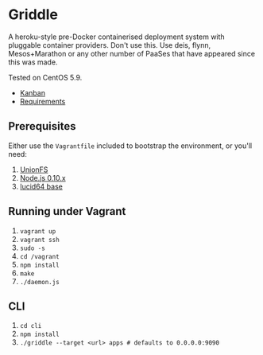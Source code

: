 Griddle
=======

A heroku-style pre-Docker containerised deployment system with pluggable container providers.
Don't use this. Use deis, flynn, Mesos+Marathon or any other number of PaaSes that have 
appeared since this was made.

Tested on CentOS 5.9.

- [Kanban](http://huboard.com/boffbowsh/griddle-daemon)
- [Requirements](https://docs.google.com/a/globalpersonals.co.uk/document/d/1caV4Knrdb6-ioqgjdnotfk4WeorMoqkseDZHkqugLlA/edit#heading=h.7kg88fazut1n)

Prerequisites
-------------

Either use the `Vagrantfile` included to bootstrap the environment, or you'll need:

1. [UnionFS](http://grangerx.wordpress.com/2010/12/31/using-fuse-unionfs-with-centos-5-5-i686/)
2. [Node.js 0.10.x](http://nodejs.org/)
3. [lucid64 base](http://d1ame58wcmmrml.cloudfront.net/lucid64.tgz)

Running under Vagrant
---------------------

1. `vagrant up`
2. `vagrant ssh`
3. `sudo -s`
4. `cd /vagrant`
5. `npm install`
6. `make`
7. `./daemon.js`

CLI
---

1. `cd cli`
2. `npm install`
3. `./griddle --target <url> apps # defaults to 0.0.0.0:9090`

